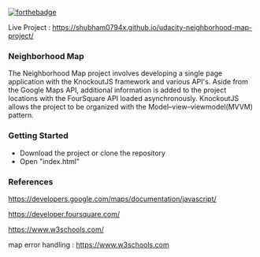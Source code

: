 [![forthebadge](http://forthebadge.com/images/badges/built-with-love.svg)](http://forthebadge.com)

Live Project : https://shubham0794x.github.io/udacity-neighborhood-map-project/

### Neighborhood Map

 The Neighborhood Map project involves developing a single page application with the KnockoutJS framework and various API's. Aside from the Google Maps API, additional information is added to the project locations with the FourSquare API loaded asynchronously. KnockoutJS allows the project to be organized with the Model–view–viewmodel(MVVM) pattern.
 
 
 
### Getting Started

- Download the project or clone the repository
- Open "index.html"



### References

https://developers.google.com/maps/documentation/javascript/

https://developer.foursquare.com/

https://www.w3schools.com/

map error handling : https://www.w3schools.com
